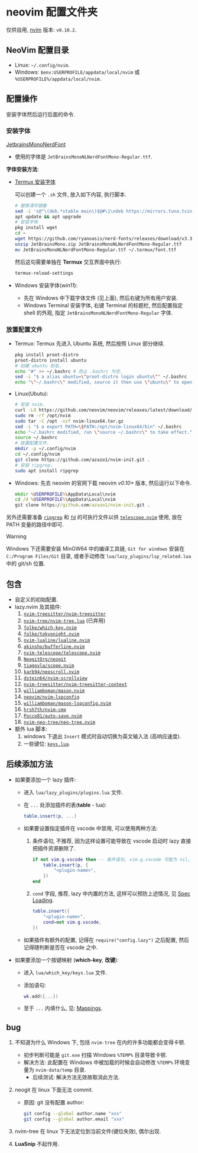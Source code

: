# neovim 配置文件夹

仅供自用, [nvim](https://github.com/neovim/neovim/blob/master/INSTALL.md) 版本: `v0.10.2`.

## NeoVim 配置目录

- Linux: `~/.config/nvim`.
- Windows: `$env:USERPROFILE/appdata/local/nvim` 或 `%USERPROFILE%/appdata/local/nvim`.

## 配置操作

安装字体然后运行后面的命令.

### 安装字体

[JetbrainsMonoNerdFont](https://github.com/ryanoasis/nerd-fonts/releases/download/v3.3.0/JetBrainsMono.zip)

- 使用的字体是 `JetBrainsMonoNLNerdFontMono-Regular.ttf`.

**字体安装方法**:

- [Termux 安装字体](https://blog.chaitanyashahare.com/posts/nerd-font-termux/)

  可以创建一个 `.sh` 文件, 放入如下内容, 执行脚本.

  ```bash
  # 替换清华镜像
  sed -i 's@^\(deb.*stable main\)$@#\1\ndeb https://mirrors.tuna.tsinghua.edu.cn/termux/apt/termux-main stable main@' $PREFIX/etc/apt/sources.list
  apt update && apt upgrade
  # 安装字体
  pkg install wget
  cd ~
  wget https://github.com/ryanoasis/nerd-fonts/releases/download/v3.3.0/JetBrainsMono.zip
  unzip JetBrainsMono.zip JetBrainsMonoNLNerdFontMono-Regular.ttf
  mv JetBrainsMonoNLNerdFontMono-Regular.ttf ~/.termux/font.ttf
  ```

  然后这句需要单独在 **Termux** 交互界面中执行:

  ```bash
  termux-reload-settings
  ```

- Windows 安装字体(_win11_):
  - 先在 Windows 中下载字体文件 (见上面), 然后右键为所有用户安装.
  - Windows Terminal 安装字体, 右键 Terminal 的标题栏,
    然后配置指定 shell 的外观, 指定 `JetBrainsMonoNLNerdFontMono-Regular` 字体.

### 放置配置文件

- Termux:
  Termux 先进入 Ubuntu 系统, 然后按照 Linux 部分继续.

  ```bash
  pkg install proot-distro
  proot-distro install ubuntu
  # 创建 ubuntu 别名.
  echo "#" >> ~/.bashrc # 防止 .bashrc 为空.
  sed -i "$ a alias ubuntu=\"proot-distro login ubuntu\"" ~/.bashrc
  echo "\"~/.bashrc\" modified, source it then use \"ubuntu\" to open ubuntu operation system."
  ```

- Linux(Ubutu):

  ```bash
  # 安装 nvim.
  curl -LO https://github.com/neovim/neovim/releases/latest/download/nvim-linux64.tar.gz
  sudo rm -rf /opt/nvim
  sudo tar -C /opt -xzf nvim-linux64.tar.gz  
  sed -i "$ a export PATH=\$PATH:/opt/nvim-linux64/bin" ~/.bashrc
  echo "~/.bashrc modified, run \"source ~/.bashrc\" to take effect."
  source ~/.bashrc
  # 放置配置文件.
  mkdir -p ~/.config/nvim
  cd ~/.config/nvim
  git clone https://github.com/azazo1/nvim-init.git .
  # 安装 ripgrep.
  sudo apt install ripgrep
  ```

- Windows:
  先去 neovim 的官网下载 neovim _v0.10+_ 版本, 然后运行以下命令.

  ```bat
  mkdir %USERPROFILE%\AppData\Local\nvim
  cd /d %USERPROFILE%\AppData\Local\nvim
  git clone https://github.com/azazo1/nvim-init.git .
  ```

另外还需要准备 [`ripgrep`](https://github.com/BurntSushi/ripgrep)
和 [`fd`](https://github.com/sharkdp/fd) 的可执行文件以供
[`telescope.nvim`](https://github.com/nvim-telescope/telescope.nvim) 使用,
放在 PATH 变量的路径中即可.

> [!WARNING]
> Windows 下还需要安装 MinGW64 中的编译工具链,
> `Git for windows` 安装在 `C:/Program Files/Git` 目录,
> 或者手动修改 `lua/lazy_plugins/lsp_related.lua` 中的 git/sh 位置.

## 包含

- 自定义的初始配置.
- lazy.nvim 及其插件:
  1. [`nvim-treesitter/nvim-treesitter`](https://github.com/nvim-treesitter/nvim-treesitter)
  2. [`nvim-tree/nvim-tree.lua`](https://github.com/nvim-tree/nvim-tree.lua) (已弃用)
  3. [`folke/which-key.nvim`](https://github.com/folke/which-key.nvim)
  4. [`folke/tokyonight.nvim`](https://github.com/folke/tokyonight.nvim)
  5. [`nvim-lualine/lualine.nvim`](https://github.com/nvim-lualine/lualine.nvim)
  6. [`akinsho/bufferline.nvim`](https://github.com/akinsho/bufferline.nvim)
  7. [`nvim-telescope/telescope.nvim`](https://github.com/nvim-telescope/telescope.nvim)
  8. [`NeogitOrg/neogit`](https://github.com/NeogitOrg/neogit)
  9. [`tiagovla/scope.nvim`](https://github.com/tiagovla/scope.nvim)
  10. [`karb94/neoscroll.nvim`](https://github.com/karb94/neoscroll.nvim)
  11. [`dstein64/nvim-scrollview`](https://github.com/dstein64/nvim-scrollview)
  12. [`nvim-treesitter/nvim-treesitter-context`](https://github.com/nvim-treesitter/nvim-treesitter-context)
  13. [`williamboman/mason.nvim`](https://github.com/williamboman/mason.nvim)
  14. [`neovim/nvim-lspconfig`](https://github.com/neovim/nvim-lspconfig)
  15. [`williamboman/mason-lspconfig.nvim`](https://github.com/williamboman/mason-lspconfig.nvim)
  16. [`hrsh7th/nvim-cmp`](https://github.com/hrsh7th/nvim-cmp)
  17. [`Pocco81/auto-save.nvim`](https://github.com/Pocco81/auto-save.nvim)
  18. [`nvim-neo-tree/neo-tree.nvim`](https://github.com/nvim-neo-tree/neo-tree.nvim)
- 额外 lua 脚本:
  1. windows 下退出 `Insert` 模式时自动切换为英文输入法 (高响应速度).
  2. 一些键位: [`keys.lua`](lua/which_key/keys.lua).

## 后续添加方法

- 如果要添加一个 lazy 插件:
  - 进入 `lua/lazy_plugins/plugins.lua` 文件.
  - 在 `...` 处添加插件的表(**table** - lua):

    ```lua
    table.insert(p, ...)
    ```

  - 如果要设置指定插件在 vscode 中禁用, 可以使用两种方法:

    1. 条件语句, 不推荐, 因为这样设置可能导致在 vscode 启动时 lazy 直接把插件资源删除了.

       ```lua
       if not vim.g.vscode then -- 条件语句, vim.g.vscode 可能为 nil, false, true.
           table.insert(p, {
               "<plugin-name>",
           })
       end
       ```

    2. `cond` 字段, 推荐, lazy 中内置的方法, 这样可以预防上述情况,
       见 [Spec Loading](https://lazy.folke.io/spec#spec-loading).

       ```lua
       table.insert({
           "<plugin-name>",
           cond=not vim.g.vscode,
       })
       ```

  - 如果插件有额外的配置, 记得在 `require("config.lazy")` 之后配置, 然后记得随判断是否在 vscode 之中.
- 如果要添加一个按键映射 (**which-key**, **改键**):
  - 进入 `lua/which_key/keys.lua` 文件.
  - 添加语句:

    ```lua
    wk.add({...})
    ```

  - 至于 `...` 内填什么, 见: [Mappings](https://github.com/folke/which-key.nvim?tab=readme-ov-file#%EF%B8%8F-mappings).

## bug

1. 不知道为什么 Windows 下, 包括 `nvim-tree` 在内的许多功能都会变得卡顿.
   - 初步判断可能是 `git.exe` 扫描 Windows `%TEMP%` 目录导致卡顿.
   - 解决方法: 此配置在 Windows 中被加载的时候会自动修改 `%TEMP%` 环境变量为 `nvim-data/temp` 目录.
     - 后续测试: 解决方法无效故取消此方法.
2. neogit 在 linux 下面无法 commit.
   - 原因: git 没有配置 author:

     ```bash
     git config --global author.name "xxx"
     git config --global author.email "xxx"
     ```

3. nvim-tree 在 linux 下无法定位到当前文件(键位失效), 偶尔出现.
4. **LuaSnip** 不起作用.

